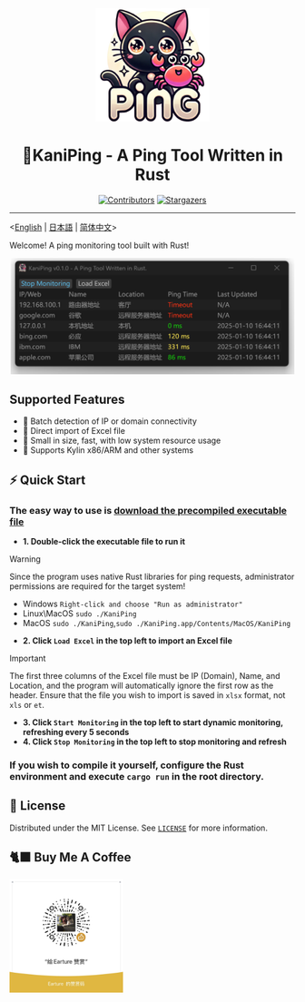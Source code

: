 <div align="center">
  <img src="src/app.png" alt="Project Icon" width="200">
  <h1 align="center">🦀KaniPing - A Ping Tool Written in Rust</h1>
</div>

<div align="center">
<a href="https://github.com/All-Hands-AI/OpenHands/graphs/contributors"><img src="https://img.shields.io/github/contributors/Earture/KaniPing?style=for-the-badge&color=blue" alt="Contributors"></a>
  <a href="https://github.com/Earture/KaniPing/stargazers"><img src="https://img.shields.io/github/stars/Earture/KaniPing?style=for-the-badge&color=blue" alt="Stargazers"></a>


 <hr>
</div>

<[English](README_en.md) |  [日本語](README_jp.md) | [简体中文](README.md)>

Welcome! A ping monitoring tool built with Rust!

<div align="center">
  <img src="./assets/Screenshot.png" alt="Project Screenshot" width="500">
</div>

## Supported Features
- 💫 Batch detection of IP or domain connectivity
- 💫 Direct import of Excel file
- 💫 Small in size, fast, with low system resource usage
- 💫 Supports Kylin x86/ARM and other systems

## ⚡ Quick Start

### The easy way to use is [download the precompiled executable file](https://github.com/Earture/KaniPing/releases)

- **1. Double-click the executable file to run it**
> [!WARNING]
> Since the program uses native Rust libraries for ping requests, administrator permissions are required for the target system!
> - Windows `Right-click and choose "Run as administrator"`
> - Linux\MacOS `sudo ./KaniPing`
> - MacOS `sudo ./KaniPing`,`sudo ./KaniPing.app/Contents/MacOS/KaniPing`
- **2. Click `Load Excel` in the top left to import an Excel file**
> [!IMPORTANT]
> The first three columns of the Excel file must be IP (Domain), Name, and Location, and the program will automatically ignore the first row as the header.
> Ensure that the file you wish to import is saved in `xlsx` format, not `xls` or `et`.
- **3. Click `Start Monitoring` in the top left to start dynamic monitoring, refreshing every 5 seconds**
- **4. Click `Stop Monitoring` in the top left to stop monitoring and refresh**

### If you wish to compile it yourself, configure the Rust environment and execute `cargo run` in the root directory.

## 📜 License

Distributed under the MIT License. See [`LICENSE`](./LICENSE) for more information.

## 🐈‍⬛ Buy Me A Coffee
<img src="./assets/coffee.jpg" alt="Project Icon" width="200">
